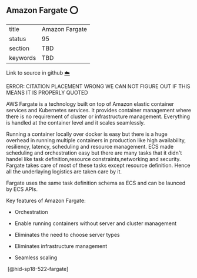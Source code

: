 ## Amazon Fargate :o:


|          |                |
| -------- | -------------- |
| title    | Amazon Fargate |
| status   | 95             |
| section  | TBD            |
| keywords | TBD            |

Link to source in github [:cloud:](https://github.com/cloudmesh/technologies/blob/master/chapters/incomming/abstract-AWSFargate.md)

ERROR: CITATION PLACEMENT WRONG WE CAN NOT FIGURE OUT IF THIS MEANS
IT IS PROPERLY QUOTED


AWS Fargate is a technology built on top of Amazon elastic container
services and Kubernetes services. It provides container management where
there is no requirement of cluster or infrastructure management.
Everything is handled at the container level and it scales seamlessly.

Running a container locally over docker is easy but there is a huge
overhead in running multiple containers in production like high
availability, resiliency, latency, scheduling and resource management.
ECS made scheduling and orchestration easy but there are many tasks that
it didn't handel like task definition,resource constraints,networking
and security. Fargate takes care of most of these tasks except resource
definition. Hence all the underlaying logistics are taken care by it.

Fargate uses the same task definition schema as ECS and can be launced
by ECS APIs.

Key features of Amazon Fargate:

-   Orchestration

-   Enable running containers without server and cluster management

-   Eliminates the need to choose server types

-   Eliminates infrastructure management

-   Seamless scaling

 [@hid-sp18-522-fargate]
